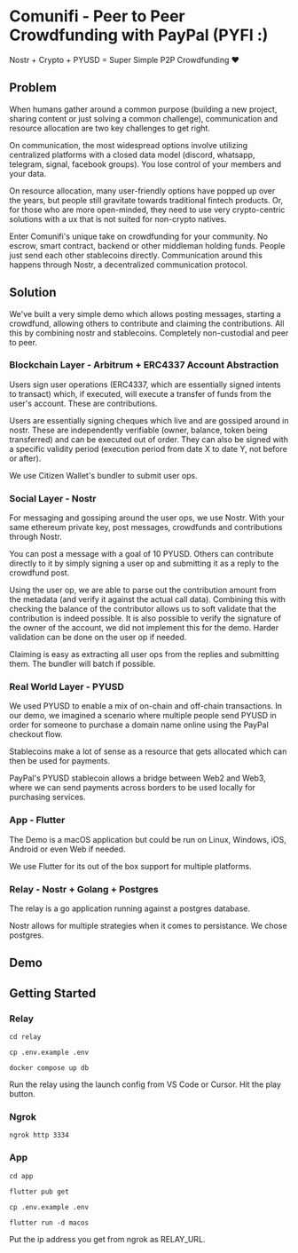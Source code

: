 # Comunifi - Peer to Peer Crowdfunding with PayPal (PYFI :)

Nostr + Crypto + PYUSD = Super Simple P2P Crowdfunding ❤️

## Problem

When humans gather around a common purpose (building a new project, sharing content or just solving a common challenge), communication and resource allocation are two key challenges to get right. 

On communication, the most widespread options involve utilizing centralized platforms with a closed data model (discord, whatsapp, telegram, signal, facebook groups). You lose control of your members and your data.

On resource allocation, many user-friendly options have popped up over the years, but people still gravitate towards traditional fintech products. Or, for those who are more open-minded, they need to use very crypto-centric solutions with a ux that is not suited for non-crypto natives.

Enter Comunifi's unique take on crowdfunding for your community. No escrow, smart contract, backend or other middleman holding funds. People just send each other stablecoins directly. Communication around this happens through Nostr, a decentralized communication protocol.

## Solution

We've built a very simple demo which allows posting messages, starting a crowdfund, allowing others to contribute and claiming the contributions. All this by combining nostr and stablecoins. Completely non-custodial and peer to peer.

### Blockchain Layer - Arbitrum + ERC4337 Account Abstraction

Users sign user operations (ERC4337, which are essentially signed intents to transact) which, if executed, will execute a transfer of funds from the user's account. These are contributions.

Users are essentially signing cheques which live and are gossiped around in nostr. These are independently verifiable (owner, balance, token being transferred) and can be executed out of order. They can also be signed with a specific validity period (execution period from date X to date Y, not before or after). 

We use Citizen Wallet's bundler to submit user ops. 

### Social Layer - Nostr

For messaging and gossiping around the user ops, we use Nostr. With your same ethereum private key, post messages, crowdfunds and contributions through Nostr. 

You can post a message with a goal of 10 PYUSD. Others can contribute directly to it by simply signing a user op and submitting it as a reply to the crowdfund post. 

Using the user op, we are able to parse out the contribution amount from the metadata (and verify it against the actual call data). Combining this with checking the balance of the contributor allows us to soft validate that the contribution is indeed possible. It is also possible to verify the signature of the owner of the account, we did not implement this for the demo. Harder validation can be done on the user op if needed.

Claiming is easy as extracting all user ops from the replies and submitting them. The bundler will batch if possible.

### Real World Layer - PYUSD

We used PYUSD to enable a mix of on-chain and off-chain transactions. In our demo, we imagined a scenario where multiple people send PYUSD in order for someone to purchase a domain name online using the PayPal checkout flow.

Stablecoins make a lot of sense as a resource that gets allocated which can then be used for payments.

PayPal's PYUSD stablecoin allows a bridge between Web2 and Web3, where we can send payments across borders to be used locally for purchasing services.

### App - Flutter

The Demo is a macOS application but could be run on Linux, Windows, iOS, Android or even Web if needed. 

We use Flutter for its out of the box support for multiple platforms. 

### Relay - Nostr + Golang + Postgres

The relay is a go application running against a postgres database.

Nostr allows for multiple strategies when it comes to persistance. We chose postgres.

## Demo

## Getting Started

### Relay
```
cd relay

cp .env.example .env

docker compose up db
```

Run the relay using the launch config from VS Code or Cursor. Hit the play button.

### Ngrok

```
ngrok http 3334
```

### App
```
cd app

flutter pub get

cp .env.example .env

flutter run -d macos
```

Put the ip address you get from ngrok as RELAY_URL.
